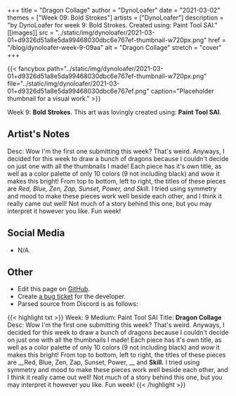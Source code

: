 +++
title =       "Dragon Collage"
author =      "DynoLoafer"
date =        "2021-03-02"
themes =      ["Week 09: Bold Strokes"]
artists =     ["DynoLoafer"]
description = "by DynoLoafer for week 9: Bold Strokes. Created using: Paint Tool SAI."
[[images]]
              src = "../static/img/dynoloafer/2021-03-01+d9326d51a8e5da99468030dbc6e767ef-thumbnail-w720px.png"
              href = "/blog/dynoloafer-week-9-09aa"
              alt = "Dragon Collage"
              stretch = "cover"
+++


{{< fancybox path="../static/img/dynoloafer/2021-03-01+d9326d51a8e5da99468030dbc6e767ef-thumbnail-w720px.png" file="../static/img/dynoloafer/2021-03-01+d9326d51a8e5da99468030dbc6e767ef.png" caption="Placeholder thumbnail for a visual work." >}}


Week 9: **Bold Strokes**. This art was lovingly created using: **Paint Tool SAI**.

## Artist's Notes

Desc: Wow I'm the first one submitting this week? That's weird. Anyways, I decided for this week to draw a bunch of dragons because I couldn't decide on just one with all the thumbnails I made! Each piece has it's own title, as well as a color palette of only 10 colors (9 not including black) and wow it makes this bright! From top to bottom, left to right, the titles of these pieces are _Red, Blue, Zen, Zap, Sunset, Power,  and Skill._ I tried using symmetry and mood to make these pieces work well beside each other, and I think it really came out well! Not much of a story behind this one, but you may interpret it however you like. Fun week!

## Social Media

- N/A.

## Other

- Edit this page on [GitHub](https://github.com/teaminkling/web-refresh/edit/main/content/blog/dynoloafer-week-9-09aa.md).
- Create [a bug ticket](https://github.com/teaminkling/web-refresh/issues/new?assignees=&labels=bug&template=problem-report.md&title=) for the developer.
- Parsed source from Discord is as follows:

{{< highlight txt >}}
Week: 9
Medium: Paint Tool SAI
Title: __Dragon Collage__
Desc: Wow I'm the first one submitting this week? That's weird. Anyways, I decided for this week to draw a bunch of dragons because I couldn't decide on just one with all the thumbnails I made! Each piece has it's own title, as well as a color palette of only 10 colors (9 not including black) and *wow* it makes this bright! From top to bottom, left to right, the titles of these pieces are __Red, Blue, Zen, Zap, Sunset, Power, __ and __Skill.__ I tried using symmetry and mood to make these pieces work well beside each other, and I think it really came out well! Not much of a story behind this one, but you may interpret it however you like. Fun week!
{{< /highlight >}}